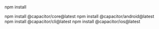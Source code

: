 <!-- instalacion -->
npm install

<!-- en caso de error -->

npm install @capacitor/core@latest
npm install @capacitor/android@latest
npm install @capacitor/cli@latest
npm install @capacitor/ios@latest